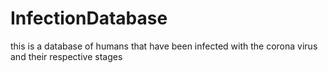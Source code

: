 # InfectionDatabase
this is a database of humans that have been infected with the corona virus and their respective stages

